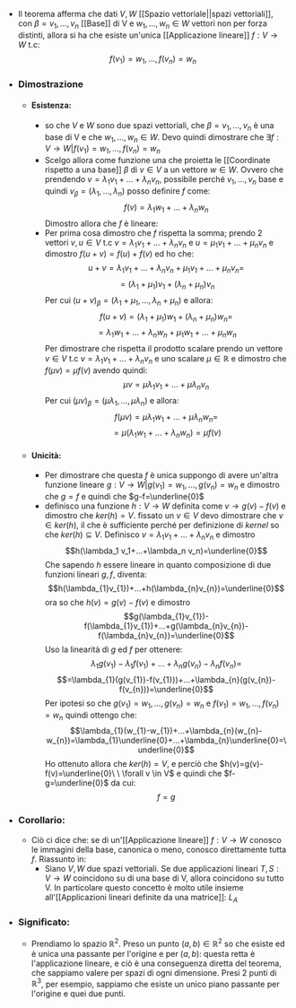 - Il teorema afferma che dati $V, W$ [[Spazio vettoriale||spazi vettoriali]], con $\beta = v_1,...,v_n$ [[Base]] di V e $w_1,...,w_{n}\in W$ vettori non per forza distinti, allora si ha che esiste un'unica [[Applicazione lineare]] $f: V \rightarrow W$ t.c:$$f(v_{1})=w_{1},...,f(v_{n})=w_{n}$$
- ### Dimostrazione
	- #### Esistenza:
		- so che $V$ e $W$ sono due spazi vettoriali, che $\beta = v_1,...,v_n$ è una base di V e che $w_1,...,w_{n}\in W$. Devo quindi dimostrare che $\exists f:V\rightarrow W|f(v_{1})=w_{1},...,f(v_{n})=w_{n}$ 
		- Scelgo allora come funzione una che proietta le [[Coordinate rispetto a una base]] $\beta$ di $v \in V$ a un vettore $w \in W$. Ovvero che prendendo $v=\lambda_1 v_1+...+\lambda_n v_n$, possibile perché $v_1,...,v_n$ base e quindi $v_{\beta}=(\lambda_{1},...,\lambda_{n})$ posso definire $f$ come:$$f(v)=\lambda_1 w_1+...+\lambda_n w_{n}$$Dimostro allora che $f$ è lineare:
		- Per prima cosa dimostro che $f$ rispetta la somma; prendo 2 vettori $v, u \in V$ t.c $v=\lambda_1 v_1+...+\lambda_n v_n$ e  $u=\mu_1 v_1+...+\mu_n v_n$ e dimostro $f(u+v)=f(u)+f(v)$ ed ho che:$$u+v= \lambda_1 v_1+...+\lambda_n v_{n}+ \mu_1 v_1+...+\mu_n v_n=$$$$=(\lambda_{1}+\mu_{1})v_{1}+(\lambda_{n}+\mu_{n})v_{n}$$Per cui $(u+v)_{\beta}=(\lambda_{1}+\mu_{1},...,\lambda_{n}+\mu_{n})$ e allora:$$f(u+v)=(\lambda_{1}+\mu_{1})w_{1}+(\lambda_{n}+\mu_{n})w_{n}=$$$$= \lambda_1 w_1+...+\lambda_n w_{n}+ \mu_1 w_1+...+\mu_n w_n$$Per dimostrare che rispetta il prodotto scalare prendo un vettore $v\in V$ t.c $v=\lambda_1 v_1+...+\lambda_n v_n$ e uno scalare $\mu \in \mathbb{R}$ e dimostro che $f(\mu v)=\mu f(v)$ avendo quindi: $$\mu v= \mu\lambda_1 v_1+...+\mu\lambda_n v_{n}$$Per cui $(\mu v)_{\beta}=(\mu \lambda_{1},...,\mu \lambda_{n})$ e allora:$$f(\mu v)= \mu\lambda_1 w_1+...+\mu\lambda_n w_{n}=$$$$=\mu(\lambda_1 w_1+...+\lambda_n w_{n})=\mu f(v)$$ 
	- #### Unicità:
		- Per dimostrare che questa $f$ è unica suppongo di avere un'altra funzione lineare $g: V\rightarrow W|g(v_{1})=w_{1},...,g(v_{n})=w_{n}$ e dimostro che $g=f$ e quindi che $g-f=\underline{0}$ 
		- definisco una funzione $h:V\rightarrow W$ definita come $v \rightarrow g(v)-f(v)$ e dimostro che $ker(h)=V$. fissato un $v\in V$ devo dimostrare che $v\in ker(h)$, il che è sufficiente perché per definizione di _kernel_ so che $ker(h)\subseteq V$. Definisco $v=\lambda_1 v_1+...+\lambda_n v_n$ e dimostro $$h(\lambda_1 v_1+...+\lambda_n v_n)=\underline{0}$$Che sapendo $h$ essere lineare in quanto composizione di due funzioni lineari $g,f$, diventa:$$h(\lambda_{1}v_{1})+...+h(\lambda_{n}v_{n})=\underline{0}$$ ora so che $h(v)=g(v)-f(v)$ e dimostro $$g(\lambda_{1}v_{1})-f(\lambda_{1}v_{1})+...+g(\lambda_{n}v_{n})-f(\lambda_{n}v_{n})=\underline{0}$$Uso la linearità di $g$ ed $f$ per ottenere:$$\lambda_{1}g(v_{1})-\lambda_{1}f(v_{1})+...+\lambda_{n}g(v_{n})-\lambda_{n}f(v_{n})=$$$$=\lambda_{1}(g(v_{1})-f(v_{1}))+...+\lambda_{n}(g(v_{n})-f(v_{n}))=\underline{0}$$Per ipotesi so che $g(v_{1})=w_{1},...,g(v_{n})=w_{n}$ e $f(v_{1})=w_{1},...,f(v_{n})=w_{n}$ quindi ottengo che:$$\lambda_{1}(w_{1}-w_{1})+...+\lambda_{n}(w_{n}-w_{n})=\lambda_{1}\underline{0}+...+\lambda_{n}\underline{0}=\underline{0}$$Ho ottenuto allora che $ker(h)=V$, e perciò che $h(v)=g(v)-f(v)=\underline{0}\ \ \forall v \in V$ e quindi che $f-g=\underline{0}$ da cui: $$f=g$$
- ### Corollario:
	- Ciò ci dice che: se di un'[[Applicazione lineare]] $f:V\rightarrow W$ conosco le immagini della base, canonica o meno, conosco direttamente tutta $f$. Riassunto in:
		- Siano $V, W$ due spazi vettoriali. Se due applicazioni lineari $T,S: V\rightarrow W$ coincidono su di una base di V, allora coincidono su tutto V.
	 In particolare questo concetto è molto utile insieme all'[[Applicazioni lineari definite da una matrice]]: $L_{A}$
- ### Significato:
	- Prendiamo lo spazio $\mathbb{R}^{2}$. Preso un punto $(a,b)\in \mathbb{R}^{2}$ so che esiste ed è unica una passante per l'origine e per $(a,b):$ questa retta è l'applicazione lineare, e ciò è una conseguenza diretta del teorema, che sappiamo valere per spazi di ogni dimensione. Presi 2 punti di $\mathbb{R}^{3}$, per esempio, sappiamo che esiste un unico piano passante per l'origine e quei due punti.